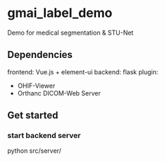 # gmai_label_demo

Demo for medical segmentation & STU-Net

## Dependencies

frontend: Vue.js + element-ui
backend: flask
plugin:
- OHIF-Viewer
- Orthanc DICOM-Web Server

## Get started
### start backend server
python src/server/
